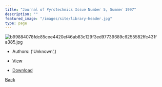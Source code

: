 ```yaml
---
title: "Journal of Pyrotechnics Issue Number 5, Summer 1997"
description: ""
featured_image: "/images/site/library-header.jpg"
type: page
---
```


![b99884078fdc85cee4420ef46ab83c129f3ed97739689c6255582ffc431fa385.jpg](https://drive.google.com/uc?export=view&id=1kLcgYeXSLly6DBfxHLGXiEpHMp8UJ3Lz)
* Authors: ('Unknown',)
* [View](https://drive.google.com/uc?export=view&id=1OjtTgcF_wto6e-Udy0kWJBmi3e-gi9ZZ)

* [Download](https://drive.google.com/uc?export=download&id=1OjtTgcF_wto6e-Udy0kWJBmi3e-gi9ZZ)

[Back](http://localhost:1313/library/ebooks/
)